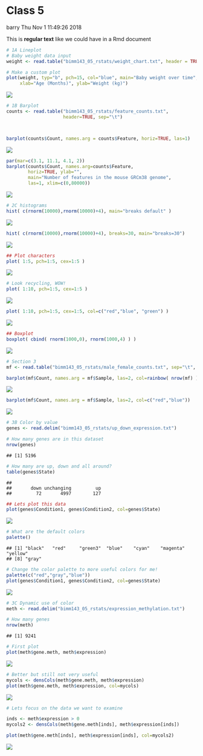 Class 5
================
barry
Thu Nov 1 11:49:26 2018

This is **regular text** like we could have in a Rmd document

``` r
# 1A Lineplot
# Baby weight data input
weight <- read.table("bimm143_05_rstats/weight_chart.txt", header = TRUE)

# Make a custom plot
plot(weight, typ="b", pch=15, col="blue", main="Baby weight over time",
     xlab="Age (Months)", ylab="Weight (kg)")
```

![](class05_files/figure-markdown_github/unnamed-chunk-1-1.png)

``` r
# 1B Barplot
counts <- read.table("bimm143_05_rstats/feature_counts.txt", 
                     header=TRUE, sep="\t")



barplot(counts$Count, names.arg = counts$Feature, horiz=TRUE, las=1)
```

![](class05_files/figure-markdown_github/unnamed-chunk-1-2.png)

``` r
par(mar=c(3.1, 11.1, 4.1, 2))
barplot(counts$Count, names.arg=counts$Feature, 
        horiz=TRUE, ylab="", 
        main="Number of features in the mouse GRCm38 genome", 
        las=1, xlim=c(0,80000))
```

![](class05_files/figure-markdown_github/unnamed-chunk-1-3.png)

``` r
# 2C histograms
hist( c(rnorm(10000),rnorm(10000)+4), main="breaks default" )
```

![](class05_files/figure-markdown_github/unnamed-chunk-1-4.png)

``` r
hist( c(rnorm(10000),rnorm(10000)+4), breaks=30, main="breaks=30")
```

![](class05_files/figure-markdown_github/unnamed-chunk-1-5.png)

``` r
## Plot characters
plot( 1:5, pch=1:5, cex=1:5 ) 
```

![](class05_files/figure-markdown_github/unnamed-chunk-1-6.png)

``` r
# Look recycling, WOW!
plot( 1:10, pch=1:5, cex=1:5 ) 
```

![](class05_files/figure-markdown_github/unnamed-chunk-1-7.png)

``` r
plot( 1:10, pch=1:5, cex=1:5, col=c("red","blue", "green") ) 
```

![](class05_files/figure-markdown_github/unnamed-chunk-1-8.png)

``` r
## Boxplot
boxplot( cbind( rnorm(1000,0), rnorm(1000,4) ) )
```

![](class05_files/figure-markdown_github/unnamed-chunk-1-9.png)

``` r
# Section 3
mf <- read.table("bimm143_05_rstats/male_female_counts.txt", sep="\t", header = TRUE)

barplot(mf$Count, names.arg = mf$Sample, las=2, col=rainbow( nrow(mf) ))
```

![](class05_files/figure-markdown_github/unnamed-chunk-1-10.png)

``` r
barplot(mf$Count, names.arg = mf$Sample, las=2, col=c("red","blue"))
```

![](class05_files/figure-markdown_github/unnamed-chunk-1-11.png)

``` r
# 3B Color by value
genes <- read.delim("bimm143_05_rstats/up_down_expression.txt")

# How many genes are in this dataset
nrow(genes)
```

    ## [1] 5196

``` r
# How many are up, down and all around?
table(genes$State)
```

    ## 
    ##       down unchanging         up 
    ##         72       4997        127

``` r
## Lets plot this data
plot(genes$Condition1, genes$Condition2, col=genes$State)
```

![](class05_files/figure-markdown_github/unnamed-chunk-1-12.png)

``` r
# What are the default colors
palette()
```

    ## [1] "black"   "red"     "green3"  "blue"    "cyan"    "magenta" "yellow" 
    ## [8] "gray"

``` r
# Change the color palette to more useful colors for me!
palette(c("red","gray","blue")) 
plot(genes$Condition1, genes$Condition2, col=genes$State)
```

![](class05_files/figure-markdown_github/unnamed-chunk-1-13.png)

``` r
# 3C Dynamic use of color
meth <- read.delim("bimm143_05_rstats/expression_methylation.txt")

# How many genes
nrow(meth)
```

    ## [1] 9241

``` r
# First plot
plot(meth$gene.meth, meth$expression)
```

![](class05_files/figure-markdown_github/unnamed-chunk-1-14.png)

``` r
# Better but still not very useful
mycols <- densCols(meth$gene.meth, meth$expression)
plot(meth$gene.meth, meth$expression, col=mycols)
```

![](class05_files/figure-markdown_github/unnamed-chunk-1-15.png)

``` r
# Lets focus on the data we want to examine

inds <- meth$expression > 0
mycols2 <- densCols(meth$gene.meth[inds], meth$expression[inds])

plot(meth$gene.meth[inds], meth$expression[inds], col=mycols2)
```

![](class05_files/figure-markdown_github/unnamed-chunk-1-16.png)
